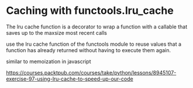 # Caching with functools.lru_cache


The lru cache function  is a decorator to wrap a function with a callable that saves up to the maxsize most recent calls


use the lru cache function of the functools module to reuse values that a function has already returned without having to execute them again.

similar to memoization in javascript


https://courses.packtpub.com/courses/take/python/lessons/8945107-exercise-97-using-lru-cache-to-speed-up-our-code